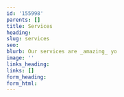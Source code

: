 ```yaml
---
id: '155998'
parents: []
title: Services
heading: 
slug: services
seo: 
blurb: Our services are _amazing_ yo
image: ''
links_heading: 
links: []
form_heading: 
form_html: 
---
```


